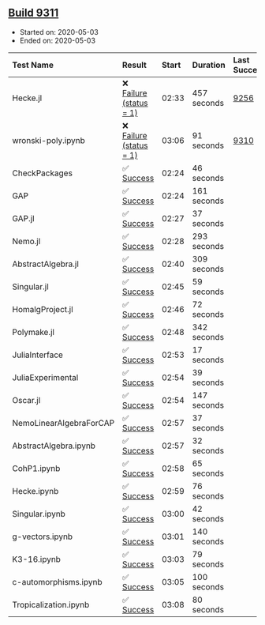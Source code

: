 ## [Build 9311](https://oscarci.mathematik.uni-kl.de/job/oscar/9311/)

* Started on: 2020-05-03
* Ended on: 2020-05-03

| Test Name    | Result | Start | Duration | Last Success | First Failure |
|:-------------|:-------|:------|:---------|:-------------|:--------------|
| Hecke.jl | ❌ [Failure (status = 1)](https://oscarci.mathematik.uni-kl.de/job/oscar/9311/artifact/logs/build-9311/Hecke.jl.log) | 02:33 | 457 seconds | [9256](https://oscarci.mathematik.uni-kl.de/job/oscar/9256/) | [9257](https://oscarci.mathematik.uni-kl.de/job/oscar/9257/) |
| wronski-poly.ipynb | ❌ [Failure (status = 1)](https://oscarci.mathematik.uni-kl.de/job/oscar/9311/artifact/logs/build-9311/wronski-poly.ipynb.log) | 03:06 | 91 seconds | [9310](https://oscarci.mathematik.uni-kl.de/job/oscar/9310/) | [9311](https://oscarci.mathematik.uni-kl.de/job/oscar/9311/) |
| CheckPackages | ✅ [Success](https://oscarci.mathematik.uni-kl.de/job/oscar/9311/artifact/logs/build-9311/CheckPackages.log) | 02:24 | 46 seconds |  |  |
| GAP | ✅ [Success](https://oscarci.mathematik.uni-kl.de/job/oscar/9311/artifact/logs/build-9311/GAP.log) | 02:24 | 161 seconds |  |  |
| GAP.jl | ✅ [Success](https://oscarci.mathematik.uni-kl.de/job/oscar/9311/artifact/logs/build-9311/GAP.jl.log) | 02:27 | 37 seconds |  |  |
| Nemo.jl | ✅ [Success](https://oscarci.mathematik.uni-kl.de/job/oscar/9311/artifact/logs/build-9311/Nemo.jl.log) | 02:28 | 293 seconds |  |  |
| AbstractAlgebra.jl | ✅ [Success](https://oscarci.mathematik.uni-kl.de/job/oscar/9311/artifact/logs/build-9311/AbstractAlgebra.jl.log) | 02:40 | 309 seconds |  |  |
| Singular.jl | ✅ [Success](https://oscarci.mathematik.uni-kl.de/job/oscar/9311/artifact/logs/build-9311/Singular.jl.log) | 02:45 | 59 seconds |  |  |
| HomalgProject.jl | ✅ [Success](https://oscarci.mathematik.uni-kl.de/job/oscar/9311/artifact/logs/build-9311/HomalgProject.jl.log) | 02:46 | 72 seconds |  |  |
| Polymake.jl | ✅ [Success](https://oscarci.mathematik.uni-kl.de/job/oscar/9311/artifact/logs/build-9311/Polymake.jl.log) | 02:48 | 342 seconds |  |  |
| JuliaInterface | ✅ [Success](https://oscarci.mathematik.uni-kl.de/job/oscar/9311/artifact/logs/build-9311/JuliaInterface.log) | 02:53 | 17 seconds |  |  |
| JuliaExperimental | ✅ [Success](https://oscarci.mathematik.uni-kl.de/job/oscar/9311/artifact/logs/build-9311/JuliaExperimental.log) | 02:54 | 39 seconds |  |  |
| Oscar.jl | ✅ [Success](https://oscarci.mathematik.uni-kl.de/job/oscar/9311/artifact/logs/build-9311/Oscar.jl.log) | 02:54 | 147 seconds |  |  |
| NemoLinearAlgebraForCAP | ✅ [Success](https://oscarci.mathematik.uni-kl.de/job/oscar/9311/artifact/logs/build-9311/NemoLinearAlgebraForCAP.log) | 02:57 | 37 seconds |  |  |
| AbstractAlgebra.ipynb | ✅ [Success](https://oscarci.mathematik.uni-kl.de/job/oscar/9311/artifact/logs/build-9311/AbstractAlgebra.ipynb.log) | 02:57 | 32 seconds |  |  |
| CohP1.ipynb | ✅ [Success](https://oscarci.mathematik.uni-kl.de/job/oscar/9311/artifact/logs/build-9311/CohP1.ipynb.log) | 02:58 | 65 seconds |  |  |
| Hecke.ipynb | ✅ [Success](https://oscarci.mathematik.uni-kl.de/job/oscar/9311/artifact/logs/build-9311/Hecke.ipynb.log) | 02:59 | 76 seconds |  |  |
| Singular.ipynb | ✅ [Success](https://oscarci.mathematik.uni-kl.de/job/oscar/9311/artifact/logs/build-9311/Singular.ipynb.log) | 03:00 | 42 seconds |  |  |
| g-vectors.ipynb | ✅ [Success](https://oscarci.mathematik.uni-kl.de/job/oscar/9311/artifact/logs/build-9311/g-vectors.ipynb.log) | 03:01 | 140 seconds |  |  |
| K3-16.ipynb | ✅ [Success](https://oscarci.mathematik.uni-kl.de/job/oscar/9311/artifact/logs/build-9311/K3-16.ipynb.log) | 03:03 | 79 seconds |  |  |
| c-automorphisms.ipynb | ✅ [Success](https://oscarci.mathematik.uni-kl.de/job/oscar/9311/artifact/logs/build-9311/c-automorphisms.ipynb.log) | 03:05 | 100 seconds |  |  |
| Tropicalization.ipynb | ✅ [Success](https://oscarci.mathematik.uni-kl.de/job/oscar/9311/artifact/logs/build-9311/Tropicalization.ipynb.log) | 03:08 | 80 seconds |  |  |

